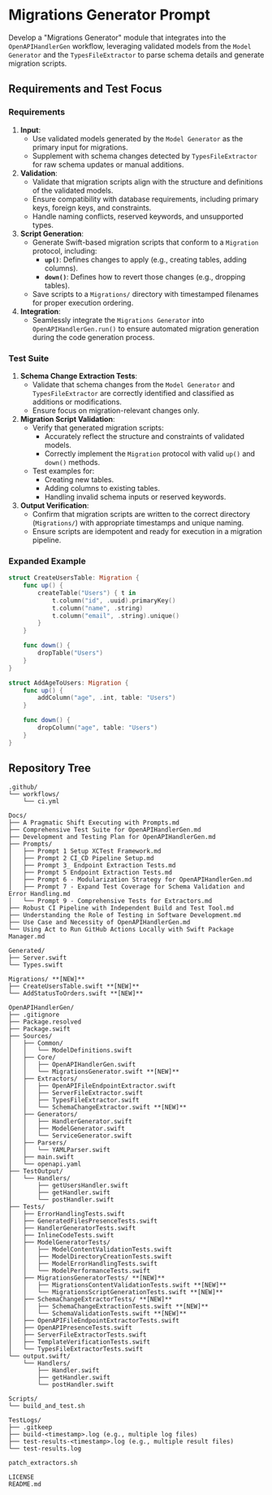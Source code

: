 # Migrations Generator Prompt
Develop a "Migrations Generator" module that integrates into the `OpenAPIHandlerGen` workflow, leveraging validated models from the `Model Generator` and the `TypesFileExtractor` to parse schema details and generate migration scripts.

## Requirements and Test Focus
### Requirements
1. **Input**:
   - Use validated models generated by the `Model Generator` as the primary input for migrations.
   - Supplement with schema changes detected by `TypesFileExtractor` for raw schema updates or manual additions.
2. **Validation**:
   - Validate that migration scripts align with the structure and definitions of the validated models.
   - Ensure compatibility with database requirements, including primary keys, foreign keys, and constraints.
   - Handle naming conflicts, reserved keywords, and unsupported types.
3. **Script Generation**:
   - Generate Swift-based migration scripts that conform to a `Migration` protocol, including:
     - **`up()`**: Defines changes to apply (e.g., creating tables, adding columns).
     - **`down()`**: Defines how to revert those changes (e.g., dropping tables).
   - Save scripts to a `Migrations/` directory with timestamped filenames for proper execution ordering.
4. **Integration**:
   - Seamlessly integrate the `Migrations Generator` into `OpenAPIHandlerGen.run()` to ensure automated migration generation during the code generation process.

### Test Suite
1. **Schema Change Extraction Tests**:
   - Validate that schema changes from the `Model Generator` and `TypesFileExtractor` are correctly identified and classified as additions or modifications.
   - Ensure focus on migration-relevant changes only.
2. **Migration Script Validation**:
   - Verify that generated migration scripts:
     - Accurately reflect the structure and constraints of validated models.
     - Correctly implement the `Migration` protocol with valid `up()` and `down()` methods.
   - Test examples for:
     - Creating new tables.
     - Adding columns to existing tables.
     - Handling invalid schema inputs or reserved keywords.
3. **Output Verification**:
   - Confirm that migration scripts are written to the correct directory (`Migrations/`) with appropriate timestamps and unique naming.
   - Ensure scripts are idempotent and ready for execution in a migration pipeline.

### Expanded Example
```swift
struct CreateUsersTable: Migration {
    func up() {
        createTable("Users") { t in
            t.column("id", .uuid).primaryKey()
            t.column("name", .string)
            t.column("email", .string).unique()
        }
    }

    func down() {
        dropTable("Users")
    }
}

struct AddAgeToUsers: Migration {
    func up() {
        addColumn("age", .int, table: "Users")
    }

    func down() {
        dropColumn("age", table: "Users")
    }
}
```

## Repository Tree
```
.github/
└── workflows/
    └── ci.yml

Docs/
├── A Pragmatic Shift Executing with Prompts.md
├── Comprehensive Test Suite for OpenAPIHandlerGen.md
├── Development and Testing Plan for OpenAPIHandlerGen.md
├── Prompts/
│   ├── Prompt 1 Setup XCTest Framework.md
│   ├── Prompt 2 CI_CD Pipeline Setup.md
│   ├── Prompt 3_ Endpoint Extraction Tests.md
│   ├── Prompt 5 Endpoint Extraction Tests.md
│   ├── Prompt 6 - Modularization Strategy for OpenAPIHandlerGen.md
│   ├── Prompt 7 - Expand Test Coverage for Schema Validation and Error Handling.md
│   └── Prompt 9 - Comprehensive Tests for Extractors.md
├── Robust CI Pipeline with Independent Build and Test Tool.md
├── Understanding the Role of Testing in Software Development.md
├── Use Case and Necessity of OpenAPIHandlerGen.md
└── Using Act to Run GitHub Actions Locally with Swift Package Manager.md

Generated/
├── Server.swift
└── Types.swift

Migrations/ **[NEW]**
├── CreateUsersTable.swift **[NEW]**
└── AddStatusToOrders.swift **[NEW]**

OpenAPIHandlerGen/
├── .gitignore
├── Package.resolved
├── Package.swift
├── Sources/
│   ├── Common/
│   │   └── ModelDefinitions.swift
│   ├── Core/
│   │   ├── OpenAPIHandlerGen.swift
│   │   └── MigrationsGenerator.swift **[NEW]**
│   ├── Extractors/
│   │   ├── OpenAPIFileEndpointExtractor.swift
│   │   ├── ServerFileExtractor.swift
│   │   ├── TypesFileExtractor.swift
│   │   └── SchemaChangeExtractor.swift **[NEW]**
│   ├── Generators/
│   │   ├── HandlerGenerator.swift
│   │   ├── ModelGenerator.swift
│   │   └── ServiceGenerator.swift
│   ├── Parsers/
│   │   └── YAMLParser.swift
│   ├── main.swift
│   └── openapi.yaml
├── TestOutput/
│   └── Handlers/
│       ├── getUsersHandler.swift
│       ├── getHandler.swift
│       └── postHandler.swift
├── Tests/
│   ├── ErrorHandlingTests.swift
│   ├── GeneratedFilesPresenceTests.swift
│   ├── HandlerGeneratorTests.swift
│   ├── InlineCodeTests.swift
│   ├── ModelGeneratorTests/
│   │   ├── ModelContentValidationTests.swift
│   │   ├── ModelDirectoryCreationTests.swift
│   │   ├── ModelErrorHandlingTests.swift
│   │   └── ModelPerformanceTests.swift
│   ├── MigrationsGeneratorTests/ **[NEW]**
│   │   ├── MigrationsContentValidationTests.swift **[NEW]**
│   │   └── MigrationsScriptGenerationTests.swift **[NEW]**
│   ├── SchemaChangeExtractorTests/ **[NEW]**
│   │   ├── SchemaChangeExtractionTests.swift **[NEW]**
│   │   └── SchemaValidationTests.swift **[NEW]**
│   ├── OpenAPIFileEndpointExtractorTests.swift
│   ├── OpenAPIPresenceTests.swift
│   ├── ServerFileExtractorTests.swift
│   ├── TemplateVerificationTests.swift
│   └── TypesFileExtractorTests.swift
└── output.swift/
    └── Handlers/
        ├── Handler.swift
        ├── getHandler.swift
        └── postHandler.swift

Scripts/
└── build_and_test.sh

TestLogs/
├── .gitkeep
├── build-<timestamp>.log (e.g., multiple log files)
├── test-results-<timestamp>.log (e.g., multiple result files)
└── test-results.log

patch_extractors.sh

LICENSE
README.md
```

